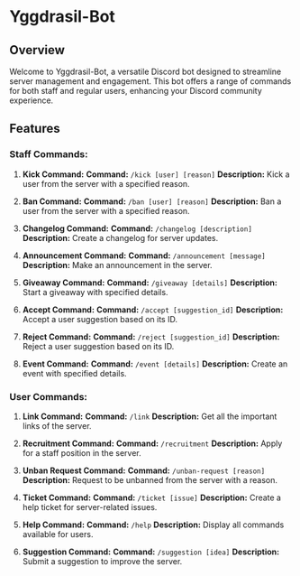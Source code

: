 # Yggdrasil-Bot

## Overview
Welcome to Yggdrasil-Bot, a versatile Discord bot designed to streamline server management and engagement. This bot offers a range of commands for both staff and regular users, enhancing your Discord community experience.

## Features

### Staff Commands:
1. **Kick Command:**
   **Command:** `/kick [user] [reason]`
   **Description:** Kick a user from the server with a specified reason.

2. **Ban Command:**
   **Command:** `/ban [user] [reason]`
   **Description:** Ban a user from the server with a specified reason.

3. **Changelog Command:**
   **Command:** `/changelog [description]`
   **Description:** Create a changelog for server updates.

4. **Announcement Command:**
   **Command:** `/announcement [message]`
   **Description:** Make an announcement in the server.

5. **Giveaway Command:**
   **Command:** `/giveaway [details]`
   **Description:** Start a giveaway with specified details.

6. **Accept Command:**
   **Command:** `/accept [suggestion_id]`
   **Description:** Accept a user suggestion based on its ID.

7. **Reject Command:**
   **Command:** `/reject [suggestion_id]`
   **Description:** Reject a user suggestion based on its ID.

8. **Event Command:**
   **Command:** `/event [details]`
   **Description:** Create an event with specified details.

### User Commands:
1. **Link Command:**
   **Command:** `/link`
   **Description:** Get all the important links of the server.

2. **Recruitment Command:**
   **Command:** `/recruitment`
   **Description:** Apply for a staff position in the server.

3. **Unban Request Command:**
   **Command:** `/unban-request [reason]`
   **Description:** Request to be unbanned from the server with a reason.

4. **Ticket Command:**
   **Command:** `/ticket [issue]`
   **Description:** Create a help ticket for server-related issues.

5. **Help Command:**
   **Command:** `/help`
   **Description:** Display all commands available for users.

6. **Suggestion Command:**
   **Command:** `/suggestion [idea]`
   **Description:** Submit a suggestion to improve the server.
